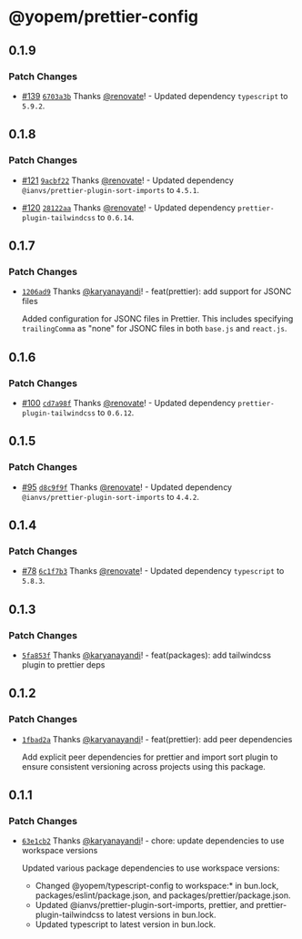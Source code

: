 # @yopem/prettier-config

## 0.1.9

### Patch Changes

- [#139](https://github.com/yopem/config/pull/139)
  [`6703a3b`](https://github.com/yopem/config/commit/6703a3be7907d9dd7c12e4f73e6931d67f6e0f81)
  Thanks [@renovate](https://github.com/apps/renovate)! - Updated dependency
  `typescript` to `5.9.2`.

## 0.1.8

### Patch Changes

- [#121](https://github.com/yopem/config/pull/121)
  [`9acbf22`](https://github.com/yopem/config/commit/9acbf22308c2f3444163d088e33a8ab44db1bbf4)
  Thanks [@renovate](https://github.com/apps/renovate)! - Updated dependency
  `@ianvs/prettier-plugin-sort-imports` to `4.5.1`.

- [#120](https://github.com/yopem/config/pull/120)
  [`28122aa`](https://github.com/yopem/config/commit/28122aa982a10c5634851b4183999d272d54b13c)
  Thanks [@renovate](https://github.com/apps/renovate)! - Updated dependency
  `prettier-plugin-tailwindcss` to `0.6.14`.

## 0.1.7

### Patch Changes

- [`1206ad9`](https://github.com/yopem/config/commit/1206ad9e2dbdcd92f5e0528698d22671a3d3413d)
  Thanks [@karyanayandi](https://github.com/karyanayandi)! - feat(prettier): add
  support for JSONC files

  Added configuration for JSONC files in Prettier. This includes specifying
  `trailingComma` as "none" for JSONC files in both `base.js` and `react.js`.

## 0.1.6

### Patch Changes

- [#100](https://github.com/yopem/config/pull/100)
  [`cd7a98f`](https://github.com/yopem/config/commit/cd7a98f45c3cf5b7b4c20cd223a78f302407d85c)
  Thanks [@renovate](https://github.com/apps/renovate)! - Updated dependency
  `prettier-plugin-tailwindcss` to `0.6.12`.

## 0.1.5

### Patch Changes

- [#95](https://github.com/yopem/config/pull/95)
  [`d8c9f9f`](https://github.com/yopem/config/commit/d8c9f9ff2b70ae99297367a6ce50116702d91bf2)
  Thanks [@renovate](https://github.com/apps/renovate)! - Updated dependency
  `@ianvs/prettier-plugin-sort-imports` to `4.4.2`.

## 0.1.4

### Patch Changes

- [#78](https://github.com/yopem/config/pull/78)
  [`6c1f7b3`](https://github.com/yopem/config/commit/6c1f7b3a47540214dfcfbb991e6af2f36c399ea2)
  Thanks [@renovate](https://github.com/apps/renovate)! - Updated dependency
  `typescript` to `5.8.3`.

## 0.1.3

### Patch Changes

- [`5fa853f`](https://github.com/yopem/config/commit/5fa853f7f2007dfc53a0fdb4bc9e417d2a4ad77d)
  Thanks [@karyanayandi](https://github.com/karyanayandi)! - feat(packages): add
  tailwindcss plugin to prettier deps

## 0.1.2

### Patch Changes

- [`1fbad2a`](https://github.com/yopem/config/commit/1fbad2a1d6ce0edc36e31605ebabc5454ac6e718)
  Thanks [@karyanayandi](https://github.com/karyanayandi)! - feat(prettier): add
  peer dependencies

  Add explicit peer dependencies for prettier and import sort plugin to ensure
  consistent versioning across projects using this package.

## 0.1.1

### Patch Changes

- [`63e1cb2`](https://github.com/yopem/config/commit/63e1cb219dc1bb6de722db004b5648c1ba00b34f)
  Thanks [@karyanayandi](https://github.com/karyanayandi)! - chore: update
  dependencies to use workspace versions

  Updated various package dependencies to use workspace versions:
  - Changed @yopem/typescript-config to workspace:\* in bun.lock,
    packages/eslint/package.json, and packages/prettier/package.json.
  - Updated @ianvs/prettier-plugin-sort-imports, prettier, and
    prettier-plugin-tailwindcss to latest versions in bun.lock.
  - Updated typescript to latest version in bun.lock.
